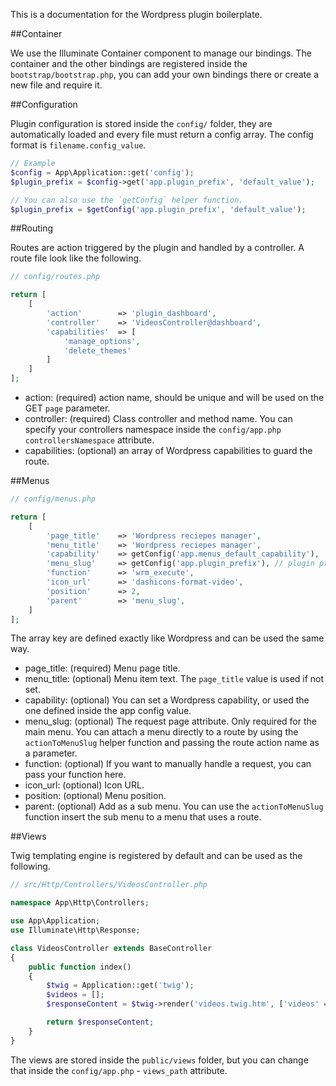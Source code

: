 This is a documentation for the Wordpress plugin boilerplate.

##Container

We use the Illuminate Container component to manage our bindings. The container and the other bindings are registered inside the `bootstrap/bootstrap.php`, you can add your own bindings there or create a new file and require it.

##Configuration

Plugin configuration is stored inside the `config/` folder, they are automatically loaded and every file must return a config array. The config format is `filename.config_value`.

```php
// Example
$config = App\Application::get('config');
$plugin_prefix = $config->get('app.plugin_prefix', 'default_value');

// You can also use the `getConfig` helper function.
$plugin_prefix = $getConfig('app.plugin_prefix', 'default_value');
```

##Routing

Routes are action triggered by the plugin and handled by a controller. A route file look like the following.

```php
// config/routes.php

return [
    [
        'action'        => 'plugin_dashboard',
        'controller'    => 'VideosController@dashboard',
        'capabilities'  => [
            'manage_options',
            'delete_themes'
        ]
    ]
];
```

- action: (required) action name, should be unique and will be used on the GET `page` parameter.
- controller: (required) Class controller and method name. You can specify your controllers namespace inside the `config/app.php` `controllersNamespace` attribute.
- capabilities: (optional) an array of Wordpress capabilities to guard the route.

##Menus

```php
// config/menus.php

return [
    [
        'page_title'    => 'Wordpress reciepes manager',
        'menu_title'    => 'Wordpress reciepes manager',
        'capability'    => getConfig('app.menus_default_capability'),
        'menu_slug'     => getConfig('app.plugin_prefix'), // plugin prefix
        'function'      => 'wrm_execute',
        'icon_url'      => 'dashicons-format-video',
        'position'      => 2,
        'parent'        => 'menu_slug',
    ]
];
```

The array key are defined exactly like Wordpress and can be used the same way.

- page_title: (required) Menu page title.
- menu_title: (optional) Menu item text. The `page_title` value is used if not set.
- capability: (optional) You can set a Wordpress capability, or used the one defined inside the app config value.
- menu_slug: (optional) The request page attribute. Only required for the main menu. You can attach a menu directly to a route by using the `actionToMenuSlug` helper function and passing the route action name as a parameter.
- function: (optional) If you want to manually handle a request, you can pass your function here.
- icon_url: (optional) Icon URL.
- position: (optional) Menu position.
- parent: (optional) Add as a sub menu. You can use the `actionToMenuSlug` function insert the sub menu to a menu that uses a route.

##Views

Twig templating engine is registered by default and can be used as the following.

```php
// src/Http/Controllers/VideosController.php

namespace App\Http\Controllers;

use App\Application;
use Illuminate\Http\Response;

class VideosController extends BaseController
{
    public function index()
    {
        $twig = Application::get('twig');
        $videos = [];
        $responseContent = $twig->render('videos.twig.htm', ['videos' => $videos]);

        return $responseContent;
    }
}
```

The views are stored inside the `public/views` folder, but you can change that inside the `config/app.php` - `views_path` attribute.
